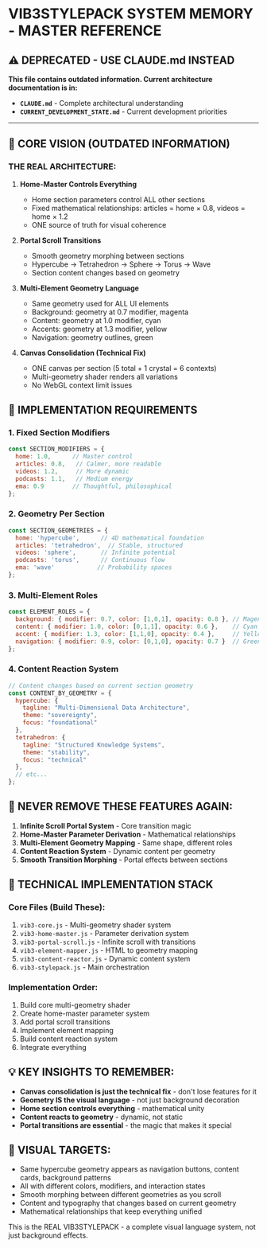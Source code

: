 # VIB3STYLEPACK SYSTEM MEMORY - MASTER REFERENCE

## ⚠️ **DEPRECATED - USE CLAUDE.md INSTEAD**

**This file contains outdated information. Current architecture documentation is in:**
- **`CLAUDE.md`** - Complete architectural understanding  
- **`CURRENT_DEVELOPMENT_STATE.md`** - Current development priorities

---

## 🧠 CORE VISION (OUTDATED INFORMATION)

### THE REAL ARCHITECTURE:
1. **Home-Master Controls Everything**
   - Home section parameters control ALL other sections
   - Fixed mathematical relationships: articles = home × 0.8, videos = home × 1.2
   - ONE source of truth for visual coherence

2. **Portal Scroll Transitions**
   - Smooth geometry morphing between sections
   - Hypercube → Tetrahedron → Sphere → Torus → Wave
   - Section content changes based on geometry

3. **Multi-Element Geometry Language**
   - Same geometry used for ALL UI elements
   - Background: geometry at 0.7 modifier, magenta
   - Content: geometry at 1.0 modifier, cyan  
   - Accents: geometry at 1.3 modifier, yellow
   - Navigation: geometry outlines, green

4. **Canvas Consolidation (Technical Fix)**
   - ONE canvas per section (5 total + 1 crystal = 6 contexts)
   - Multi-geometry shader renders all variations
   - No WebGL context limit issues

## 🎯 IMPLEMENTATION REQUIREMENTS

### 1. Fixed Section Modifiers
```javascript
const SECTION_MODIFIERS = {
  home: 1.0,      // Master control
  articles: 0.8,   // Calmer, more readable
  videos: 1.2,     // More dynamic
  podcasts: 1.1,   // Medium energy
  ema: 0.9        // Thoughtful, philosophical
};
```

### 2. Geometry Per Section
```javascript
const SECTION_GEOMETRIES = {
  home: 'hypercube',      // 4D mathematical foundation
  articles: 'tetrahedron',  // Stable, structured
  videos: 'sphere',       // Infinite potential
  podcasts: 'torus',      // Continuous flow
  ema: 'wave'            // Probability spaces
};
```

### 3. Multi-Element Roles
```javascript
const ELEMENT_ROLES = {
  background: { modifier: 0.7, color: [1,0,1], opacity: 0.8 }, // Magenta
  content: { modifier: 1.0, color: [0,1,1], opacity: 0.6 },    // Cyan
  accent: { modifier: 1.3, color: [1,1,0], opacity: 0.4 },     // Yellow
  navigation: { modifier: 0.9, color: [0,1,0], opacity: 0.7 }  // Green
};
```

### 4. Content Reaction System
```javascript
// Content changes based on current section geometry
const CONTENT_BY_GEOMETRY = {
  hypercube: {
    tagline: "Multi-Dimensional Data Architecture",
    theme: "sovereignty",
    focus: "foundational"
  },
  tetrahedron: {
    tagline: "Structured Knowledge Systems", 
    theme: "stability",
    focus: "technical"
  },
  // etc...
};
```

## 🚨 NEVER REMOVE THESE FEATURES AGAIN:

1. **Infinite Scroll Portal System** - Core transition magic
2. **Home-Master Parameter Derivation** - Mathematical relationships
3. **Multi-Element Geometry Mapping** - Same shape, different roles
4. **Content Reaction System** - Dynamic content per geometry
5. **Smooth Transition Morphing** - Portal effects between sections

## 🔧 TECHNICAL IMPLEMENTATION STACK

### Core Files (Build These):
1. `vib3-core.js` - Multi-geometry shader system
2. `vib3-home-master.js` - Parameter derivation system  
3. `vib3-portal-scroll.js` - Infinite scroll with transitions
4. `vib3-element-mapper.js` - HTML to geometry mapping
5. `vib3-content-reactor.js` - Dynamic content system
6. `vib3-stylepack.js` - Main orchestration

### Implementation Order:
1. Build core multi-geometry shader
2. Create home-master parameter system
3. Add portal scroll transitions
4. Implement element mapping
5. Build content reaction system
6. Integrate everything

## 💡 KEY INSIGHTS TO REMEMBER:

- **Canvas consolidation is just the technical fix** - don't lose features for it
- **Geometry IS the visual language** - not just background decoration
- **Home section controls everything** - mathematical unity
- **Content reacts to geometry** - dynamic, not static
- **Portal transitions are essential** - the magic that makes it special

## 🎨 VISUAL TARGETS:

- Same hypercube geometry appears as navigation buttons, content cards, background patterns
- All with different colors, modifiers, and interaction states
- Smooth morphing between different geometries as you scroll
- Content and typography that changes based on current geometry
- Mathematical relationships that keep everything unified

This is the REAL VIB3STYLEPACK - a complete visual language system, not just background effects.
